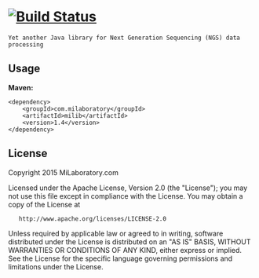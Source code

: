 [![Build Status](https://travis-ci.org/milaboratory/milib.svg?branch=develop)](https://travis-ci.org/milaboratory/milib)
=====

    Yet another Java library for Next Generation Sequencing (NGS) data processing
    
## Usage

**Maven:**
```
<dependency>
    <groupId>com.milaboratory</groupId>
    <artifactId>milib</artifactId>
    <version>1.4</version>
</dependency>
```

## License

   Copyright 2015 MiLaboratory.com

   Licensed under the Apache License, Version 2.0 (the "License");
   you may not use this file except in compliance with the License.
   You may obtain a copy of the License at

       http://www.apache.org/licenses/LICENSE-2.0

   Unless required by applicable law or agreed to in writing, software
   distributed under the License is distributed on an "AS IS" BASIS,
   WITHOUT WARRANTIES OR CONDITIONS OF ANY KIND, either express or implied.
   See the License for the specific language governing permissions and
   limitations under the License.
